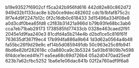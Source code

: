 b19e93527f6902cf
f5ca242b956fd616
442d82e80c862d72
949d32b1133cac8e
b2b0ce9dec482602
cdc1b1bfaf875c2c
8f7e4d9f2247b12c
0f2c16db0c618433
3d15496a334f08e8
a0d3cdf0bea65fd8
c2f83b31421a966d
b79b93fe68bc3ab6
cca7eb71bab29173
1738585fd77433cb
0328e463caed2f91
2045e1d9faa240e3
81cdfd4a5b214e4b
d2bd1ce5c816f61f
763635df367f9ec4
17b994fa886a9b64
1d3d62a0564a4b48
fa55bc26f9d29e9c
ef14b5d0859491db
50c963e25c8fb941
8bd6e82bf282618c
c0a880ca9c3b5324
5a93b61809b7e598
6f4dce1eced4fe71
ea5ea68c69d726b4
05a2d0470ad25edf
623b7a62cfbc5252
1ba6e1e06dac841b
02f2a760adf9f6a8
